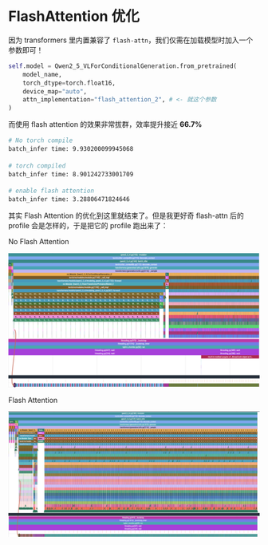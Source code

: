 # FlashAttention 优化

因为 transformers 里内置兼容了 `flash-attn`，我们仅需在加载模型时加入一个参数即可！

```Python
self.model = Qwen2_5_VLForConditionalGeneration.from_pretrained(
    model_name,
    torch_dtype=torch.float16,
    device_map="auto",
    attn_implementation="flash_attention_2", # <- 就这个参数
)
```

而使用 flash attention 的效果非常拔群，效率提升接近 **66.7%**

```bash
# No torch compile
batch_infer time: 9.930200099945068

# torch compiled
batch_infer time: 8.901242733001709

# enable flash attention
batch_infer time: 3.28806471824646
```

其实 Flash Attention 的优化到这里就结束了。但是我更好奇 flash-attn 后的 profile 会是怎样的，于是把它的 profile 跑出来了：

No Flash Attention

<img src="../../public/qwen2_5_vl_no_flash_atten_full.png">

Flash Attention

<img src="../../public/qwen2_5_vl_flash_atten_full.png">
